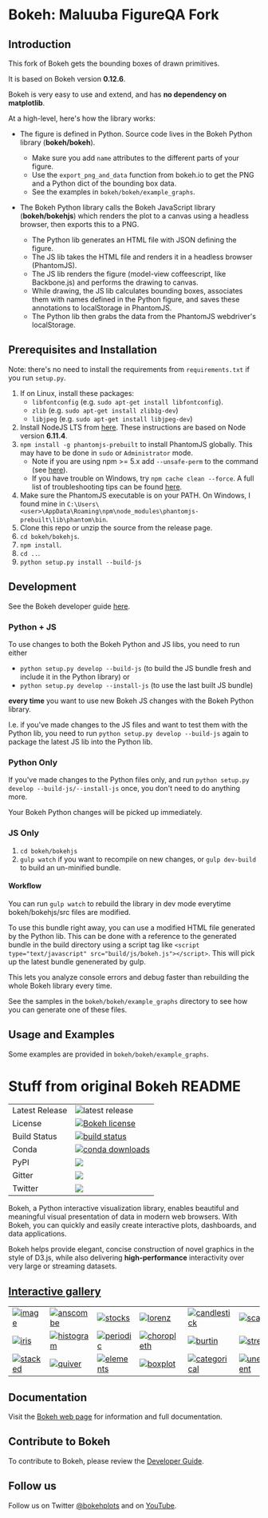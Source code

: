 # Bokeh: Maluuba FigureQA Fork

## Introduction

This fork of Bokeh gets the bounding boxes of drawn primitives. 

It is based on Bokeh version **0.12.6**.

Bokeh is very easy to use and extend, and has **no dependency on matplotlib**.

At a high-level, here's how the library works:

- The figure is defined in Python. Source code lives in the Bokeh Python library (**bokeh/bokeh**).
  - Make sure you add `name` attributes to the different parts of your figure.
  - Use the `export_png_and_data` function from bokeh.io to get the PNG and a Python dict of the bounding box data.
  - See the examples in `bokeh/bokeh/example_graphs`.

- The Bokeh Python library calls the Bokeh JavaScript library (**bokeh/bokehjs**) which renders the plot to a canvas using a headless browser, then exports this to a PNG.
  - The Python lib generates an HTML file with JSON defining the figure.
  - The JS lib takes the HTML file and renders it in a headless browser (PhantomJS).
  - The JS lib renders the figure (model-view coffeescript, like Backbone.js) and performs the drawing to canvas.
  - While drawing, the JS lib calculates bounding boxes, associates them with names defined in the Python figure, and saves these annotations to localStorage in PhantomJS.
  - The Python lib then grabs the data from the PhantomJS webdriver's localStorage.

## Prerequisites and Installation

Note: there's no need to install the requirements from `requirements.txt` if you run `setup.py`.

1. If on Linux, install these packages:
    - `libfontconfig` (e.g. `sudo apt-get install libfontconfig`).
    - `zlib` (e.g. `sudo apt-get install zlib1g-dev`)
    - `libjpeg` (e.g. `sudo apt-get install libjpeg-dev`)
1. Install NodeJS LTS from [here](https://nodejs.org/en/download/). These instructions are based on Node version **6.11.4**.
1. `npm install -g phantomjs-prebuilt` to install PhantomJS globally. This may have to be done in `sudo` or `Administrator` mode.
    - Note if you are using npm >= 5.x add `--unsafe-perm` to the command (see [here](https://github.com/Medium/phantomjs/issues/707)).
    - If you have trouble on Windows, try `npm cache clean --force`. A full list of troubleshooting tips can be found [here](https://github.com/Medium/phantomjs#troubleshooting).
1. Make sure the PhantomJS executable is on your PATH. On Windows, I found mine in `C:\Users\<user>\AppData\Roaming\npm\node_modules\phantomjs-prebuilt\lib\phantom\bin`.
1. Clone this repo or unzip the source from the release page.
1. `cd bokeh/bokehjs`.
1. `npm install`.
1. `cd ..`.
1. `python setup.py install --build-js`

## Development

See the Bokeh developer guide [here](https://bokeh.pydata.org/en/0.12.6/docs/dev_guide.html).

### Python + JS

To use changes to both the Bokeh Python and JS libs, you need to run either
- `python setup.py develop --build-js` (to build the JS bundle fresh and include it in the Python library)
or
- `python setup.py develop --install-js` (to use the last built JS bundle)

**every time** you want to use new Bokeh JS changes with the Bokeh Python library.

I.e. if you've made changes to the JS files and want to test them with the Python lib, you need to run `python setup.py develop --build-js` again to package the latest JS lib into the Python lib.

### Python Only

If you've made changes to the Python files only, and run `python setup.py develop --build-js/--install-js` once, you don't need to do anything more.

Your Bokeh Python changes will be picked up immediately.

### JS Only

1. `cd bokeh/bokehjs`
1. `gulp watch` if you want to recompile on new changes, or `gulp dev-build` to build an un-minified bundle.

#### Workflow

You can run `gulp watch` to rebuild the library in dev mode everytime bokeh/bokehjs/src files are modified. 

To use this bundle right away, you can use a modified HTML file generated by the Python lib. This can be done with a reference to the generated bundle in the build directory using a script tag like `<script type="text/javascript" src="build/js/bokeh.js"></script>`. This will pick up the latest bundle genenerated by gulp.

This lets you analyze console errors and debug faster than rebuilding the whole Bokeh library every time.

See the samples in the `bokeh/bokeh/example_graphs` directory to see how you can generate one of these files.

## Usage and Examples

Some examples are provided in `bokeh/bokeh/example_graphs`.

# Stuff from original Bokeh README

<table>
<tr>
  <td>Latest Release</td>
  <td><img src="https://badge.fury.io/gh/bokeh%2Fbokeh.svg" alt="latest release" /></td>
</tr>
<tr>
  <td>License</td>
  <td>
    <a href="https://github.com/bokeh/bokeh/blob/master/LICENSE.txt">
    <img src="https://img.shields.io/github/license/bokeh/bokeh.svg" alt="Bokeh license" />
    </a>
  </td>
</tr>
<tr>
  <td>Build Status</td>
  <td>
    <a href="https://travis-ci.org/bokeh/bokeh">
    <img src="https://travis-ci.org/bokeh/bokeh.svg?branch=master" alt="build status" />
    </a>
  </td>
</tr>
<tr>
  <td>Conda</td>
  <td>
    <a href="http://bokeh.pydata.org/en/latest/docs/installation.html">
    <img src="http://pubbadges.s3-website-us-east-1.amazonaws.com/pkgs-downloads-bokeh.png" alt="conda downloads" />
    </a>
  </td>
</tr>
<tr>
  <td>PyPI</td>
  <td>
    <img src="http://bokeh.pydata.org/pip-bokeh-badge.png" />
  </td>
</tr>
<tr>
  <td>Gitter</td>
  <td>
    <a href="https://gitter.im/bokeh/bokeh?utm_source=badge&utm_medium=badge&utm_campaign=pr-badge">
    <img src="https://badges.gitter.im/bokeh/bokeh.svg" />
    </a>
  </td>
</tr>
<tr>
  <td>Twitter</td>
  <td>
    <a href="https://https://twitter.com/BokehPlots">
    <img src="https://img.shields.io/twitter/follow/bokehplots.svg?style=social&label=Follow" />
    </a>
  </td>
</tr>
</table>

Bokeh, a Python interactive visualization library, enables beautiful and
meaningful visual presentation of data in modern web browsers. With Bokeh,
you can quickly and easily create interactive plots, dashboards, and data
applications.

Bokeh helps provide elegant, concise construction of novel graphics in the
style of D3.js, while also delivering **high-performance** interactivity over
very large or streaming datasets.

[Interactive gallery](http://bokeh.pydata.org/en/latest/docs/gallery.html)
---------------------------------------------------------------------------

<p>
<table cellspacing="20">
<tr>

  <td>
  <a href="http://bokeh.pydata.org/en/latest/docs/gallery/image.html">
  <img alt="image" src="http://bokeh.pydata.org/en/latest/_images/image_t.png" />
  </a>
  </td>

  <td>
  <a href="http://bokeh.pydata.org/en/latest/docs/gallery/anscombe.html">
  <img alt="anscombe" src="http://bokeh.pydata.org/en/latest/_images/anscombe_t.png" />
  </a>
  </td>

  <td>
  <a href="http://bokeh.pydata.org/en/latest/docs/gallery/stocks.html">
  <img alt="stocks" src="http://bokeh.pydata.org/en/latest/_images/stocks_t.png" />
  </a>
  </td>

  <td>
  <a href="http://bokeh.pydata.org/en/latest/docs/gallery/lorenz.html">
  <img alt="lorenz" src="http://bokeh.pydata.org/en/latest/_images/lorenz_t.png" />
  </a>
  </td>

  <td>
  <a href="http://bokeh.pydata.org/en/latest/docs/gallery/candlestick.html">
  <img alt="candlestick" src="http://bokeh.pydata.org/en/latest/_images/candlestick_t.png" />
  </a>
  </td>

  <td>
  <a href="http://bokeh.pydata.org/en/latest/docs/gallery/color_scatter.html">
  <img alt="scatter" src="http://bokeh.pydata.org/en/latest/_images/scatter_t.png" />
  </a>
  </td>

  <td>
  <a href="http://bokeh.pydata.org/en/latest/docs/gallery/iris_splom.html">
  <img alt="splom" src="http://bokeh.pydata.org/en/latest/_images/splom_t.png" />
  </a>
  </td>

</tr>
<tr>

  <td>
  <a href="http://bokeh.pydata.org/en/latest/docs/gallery/iris.html">
  <img alt="iris" src="http://bokeh.pydata.org/en/latest/_images/iris_t.png" />
  </a>
  </td>

  <td>
  <a href="http://bokeh.pydata.org/en/latest/docs/gallery/histogram.html">
  <img alt="histogram" src="http://bokeh.pydata.org/en/latest/_images/histogram_t.png" />
  </a>
  </td>

  <td>
  <a href="http://bokeh.pydata.org/en/latest/docs/gallery/periodic.html">
  <img alt="periodic" src="http://bokeh.pydata.org/en/latest/_images/periodic_t.png" />
  </a>
  </td>

  <td>
  <a href="http://bokeh.pydata.org/en/latest/docs/gallery/texas.html">
  <img alt="choropleth" src="http://bokeh.pydata.org/en/latest/_images/choropleth_t.png" />
  </a>
  </td>

  <td>
  <a href="http://bokeh.pydata.org/en/latest/docs/gallery/burtin.html">
  <img alt="burtin" src="http://bokeh.pydata.org/en/latest/_images/burtin_t.png" />
  </a>
  </td>

  <td>
  <a href="http://bokeh.pydata.org/en/latest/docs/gallery/streamline.html">
  <img alt="streamline" src="http://bokeh.pydata.org/en/latest/_images/streamline_t.png" />
  </a>
  </td>

  <td>
  <a href="http://bokeh.pydata.org/en/latest/docs/gallery/image_rgba.html">
  <img alt="image_rgba" src="http://bokeh.pydata.org/en/latest/_images/image_rgba_t.png" />
  </a>
  </td>

</tr>
<tr>

  <td>
  <a href="http://bokeh.pydata.org/en/latest/docs/gallery/brewer.html">
  <img alt="stacked" src="http://bokeh.pydata.org/en/latest/_images/stacked_t.png" />
  </a>
  </td>

  <td>
  <a href="http://bokeh.pydata.org/en/latest/docs/gallery/quiver.html">
  <img alt="quiver" src="http://bokeh.pydata.org/en/latest/_images/quiver_t.png" />
  </a>
  </td>

  <td>
  <a href="http://bokeh.pydata.org/en/latest/docs/gallery/elements.html">
  <img alt="elements" src="http://bokeh.pydata.org/en/latest/_images/elements_t.png" />
  </a>
  </td>

  <td>
  <a href="http://bokeh.pydata.org/en/latest/docs/gallery/boxplot.html">
  <img alt="boxplot" src="http://bokeh.pydata.org/en/latest/_images/boxplot_t.png" />
  </a>
  </td>

  <td>
  <a href="http://bokeh.pydata.org/en/latest/docs/gallery/categorical.html">
  <img alt="categorical" src="http://bokeh.pydata.org/en/latest/_images/categorical_t.png" />
  </a>
  </td>

  <td>
  <a href="http://bokeh.pydata.org/en/latest/docs/gallery/unemployment.html">
  <img alt="unemployment" src="http://bokeh.pydata.org/en/latest/_images/unemployment_t.png" />
  </a>
  </td>

  <td>
  <a href="http://bokeh.pydata.org/en/latest/docs/gallery/les_mis.html">
  <img alt="les_mis" src="http://bokeh.pydata.org/en/latest/_images/les_mis_t.png" />
  </a>
  </td>

</tr>
</table>
</p>

Documentation
-------------
Visit the [Bokeh web page](http://bokeh.pydata.org/en/latest) for information and full documentation.

Contribute to Bokeh
-------------------
To contribute to Bokeh, please review the [Developer Guide](http://bokeh.pydata.org/en/latest/docs/dev_guide.html).

Follow us
---------
Follow us on Twitter [@bokehplots](https://twitter.com/BokehPlots) and on [YouTube](https://www.youtube.com/channel/UCK0rSk29mmg4UT4bIOvPYhw).
